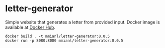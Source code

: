 # letter-generator
Simple website that generates a letter from provided input. Docker image is available at [Docker Hub](https://hub.docker.com/repository/docker/mmianl/letter-generator/general).

```
docker build . -t mmianl/letter-generator:0.0.5
docker run -p 8080:8080 mmianl/letter-generator:0.0.5
```
